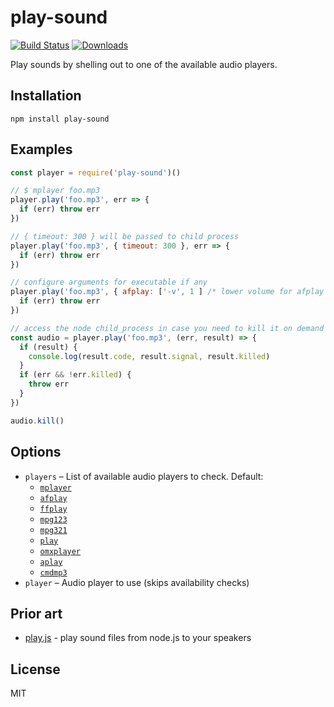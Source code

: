 # play-sound

[![Build Status](https://travis-ci.org/shime/play-sound.svg)](https://travis-ci.org/shime/play-sound) [![Downloads](https://img.shields.io/npm/dt/play-sound.svg)](https://npmjs.org/package/play-sound)

Play sounds by shelling out to one of the available audio players.

## Installation

    npm install play-sound

## Examples

```js
const player = require('play-sound')()

// $ mplayer foo.mp3
player.play('foo.mp3', err => {
  if (err) throw err
})

// { timeout: 300 } will be passed to child process
player.play('foo.mp3', { timeout: 300 }, err => {
  if (err) throw err
})

// configure arguments for executable if any
player.play('foo.mp3', { afplay: ['-v', 1 ] /* lower volume for afplay on OSX */ }, err => {
  if (err) throw err
})

// access the node child_process in case you need to kill it on demand
const audio = player.play('foo.mp3', (err, result) => {
  if (result) {
    console.log(result.code, result.signal, result.killed)
  }
  if (err && !err.killed) {
    throw err
  }
})

audio.kill()
```

## Options

* `players` – List of available audio players to check. Default:
  * [`mplayer`](https://www.mplayerhq.hu/)
  * [`afplay`](https://developer.apple.com/library/mac/documentation/Darwin/Reference/ManPages/man1/afplay.1.html)
  * [`ffplay`](https://ffmpeg.org/ffplay.html)
  * [`mpg123`](http://www.mpg123.de/)
  * [`mpg321`](http://mpg321.sourceforge.net/)
  * [`play`](http://sox.sourceforge.net/)
  * [`omxplayer`](https://github.com/popcornmix/omxplayer)
  * [`aplay`](https://linux.die.net/man/1/aplay)
  * [`cmdmp3`](https://github.com/jimlawless/cmdmp3)
* `player` – Audio player to use (skips availability checks)

## Prior art

* [play.js](https://github.com/Marak/play.js) - play sound files from node.js to your speakers

## License

MIT
